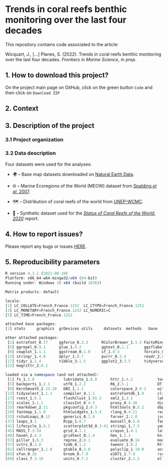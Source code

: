# **Trends in coral reefs benthic monitoring over the last four decades**


This repository contains code associated to the article:

Wicquart, J., [...] Planes, S. (2022). Trends in coral reefs benthic monitoring over the last four decades. *Frontiers in Marine Science*, _in prep_.


## 1. How to download this project?

On the project main page on GitHub, click on the green button `Code` and then click on `Download ZIP`

## 2. Context


## 3. Description of the project

### 3.1 Project organization

### 3.2 Data description

Four datasets were used for the analyses:

* :earth_africa: **-** Base map datasets downloaded on [Natural Earth Data](https://www.naturalearthdata.com/downloads/10m-physical-vectors/).

* :globe_with_meridians: **-** Marine Ecoregions of the World (MEOW) dataset from [Spalding *et al*, 2007](https://academic.oup.com/bioscience/article/57/7/573/238419).

* :world_map:	**-** Distribution of coral reefs of the world from [UNEP-WCMC](https://data.unep-wcmc.org/datasets/1).

* :diving_mask:	**-** Synthetic dataset used for the [*Status of Coral Reefs of the World: 2020*](https://gcrmn.net/2020-report/) report.

## 4. How to report issues?

Please report any bugs or issues [HERE](https://github.com/JWicquart/monitoring_reefs/issues).


## 5. Reproducibility parameters

```R
R version 4.1.1 (2021-08-10)
Platform: x86_64-w64-mingw32/x64 (64-bit)
Running under: Windows 10 x64 (build 18363)

Matrix products: default

locale:
[1] LC_COLLATE=French_France.1252  LC_CTYPE=French_France.1252   
[3] LC_MONETARY=French_France.1252 LC_NUMERIC=C                  
[5] LC_TIME=French_France.1252    

attached base packages:
[1] stats     graphics  grDevices utils     datasets  methods   base     

other attached packages:
 [1] extrafont_0.17     ggforce_0.3.3      RColorBrewer_1.1-2 FactoMineR_2.4    
 [5] ggrepel_0.9.1      glue_1.4.2         ggtext_0.1.1       ggsflabel_0.0.1   
 [9] cowplot_1.1.1      ggstream_0.1.0     sf_1.0-3           forcats_0.5.1     
[13] stringr_1.4.0      dplyr_1.0.7        purrr_0.3.4        readr_2.0.2       
[17] tidyr_1.1.4        tibble_3.1.5       ggplot2_3.3.5      tidyverse_1.3.1   
[21] magrittr_2.0.1    

loaded via a namespace (and not attached):
 [1] fs_1.5.0             lubridate_1.8.0      httr_1.4.2           tools_4.1.1         
 [5] backports_1.2.1      utf8_1.2.2           R6_2.5.1             DT_0.19             
 [9] KernSmooth_2.23-20   DBI_1.1.1            colorspace_2.0-2     withr_2.4.2         
[13] tidyselect_1.1.1     compiler_4.1.1       extrafontdb_1.0      cli_3.0.1           
[17] rvest_1.0.1          flashClust_1.01-2    xml2_1.3.2           labeling_0.4.2      
[21] scales_1.1.1         classInt_0.4-3       proxy_0.4-26         digest_0.6.28       
[25] rmarkdown_2.11       pkgconfig_2.0.3      htmltools_0.5.2      dbplyr_2.1.1        
[29] fastmap_1.1.0        htmlwidgets_1.5.4    rlang_0.4.11         readxl_1.3.1        
[33] rstudioapi_0.13      generics_0.1.0       farver_2.1.0         jsonlite_1.7.2      
[37] leaps_3.1            Rcpp_1.0.7           munsell_0.5.0        fansi_0.5.0         
[41] lifecycle_1.0.1      scatterplot3d_0.3-41 stringi_1.7.5        yaml_2.2.1          
[45] MASS_7.3-54          grid_4.1.1           crayon_1.4.1         lattice_0.20-45     
[49] haven_2.4.3          gridtext_0.1.4       hms_1.1.1            knitr_1.36          
[53] pillar_1.6.3         reprex_2.0.1         evaluate_0.14        modelr_0.1.8        
[57] vctrs_0.3.8          tzdb_0.1.2           tweenr_1.0.2         Rttf2pt1_1.3.9      
[61] cellranger_1.1.0     gtable_0.3.0         polyclip_1.10-0      assertthat_0.2.1    
[65] xfun_0.26            broom_0.7.9          e1071_1.7-9          rsconnect_0.8.24    
[69] class_7.3-19         units_0.7-2          cluster_2.1.2        ellipsis_0.3.2
```

